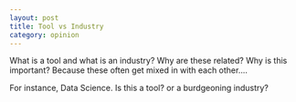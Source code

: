 ```yaml
---
layout: post
title: Tool vs Industry
category: opinion
---
```


What is a tool and what is an industry? Why are these related? Why is this important? Because these often get mixed in with each other....

For instance, Data Science. Is this a tool? or a burdgeoning industry?
